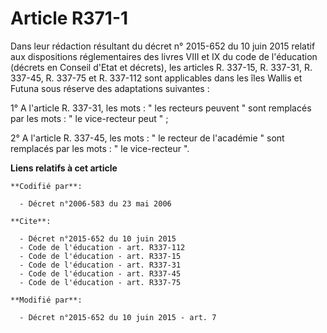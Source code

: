 # Article R371-1

Dans leur rédaction résultant du décret n° 2015-652 du 10 juin 2015 relatif aux dispositions réglementaires des livres VIII
et IX du code de l'éducation (décrets en Conseil d'Etat et décrets), les articles R. 337-15, R. 337-31, R. 337-45, R. 337-75
et R. 337-112 sont applicables dans les îles Wallis et Futuna sous réserve des adaptations suivantes : 

1° A l'article R. 337-31, les mots : " les recteurs peuvent " sont remplacés par les mots : " le vice-recteur peut " ; 

2° A l'article R. 337-45, les mots : " le recteur de l'académie " sont remplacés par les mots : " le vice-recteur ".

**Liens relatifs à cet article**

	**Codifié par**:

	  - Décret n°2006-583 du 23 mai 2006

	**Cite**:

	  - Décret n°2015-652 du 10 juin 2015
	  - Code de l'éducation - art. R337-112
	  - Code de l'éducation - art. R337-15
	  - Code de l'éducation - art. R337-31
	  - Code de l'éducation - art. R337-45
	  - Code de l'éducation - art. R337-75

	**Modifié par**:

	  - Décret n°2015-652 du 10 juin 2015 - art. 7
